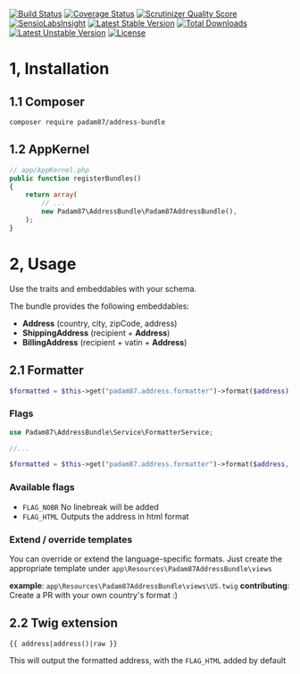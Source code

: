 [![Build Status](https://travis-ci.org/Padam87/AddressBundle.png?branch=master)](https://travis-ci.org/Padam87/AddressBundle)
[![Coverage Status](https://coveralls.io/repos/Padam87/AddressBundle/badge.png)](https://coveralls.io/r/Padam87/AddressBundle)
[![Scrutinizer Quality Score](https://scrutinizer-ci.com/g/Padam87/AddressBundle/badges/quality-score.png?s=0b5ffbc4452af27287b8d8a3dd20d666babe16d3)](https://scrutinizer-ci.com/g/Padam87/AddressBundle/)
[![SensioLabsInsight](https://insight.sensiolabs.com/projects/b360d86c-7095-4e57-8f4e-e626a1b50dc1/mini.png)](https://insight.sensiolabs.com/projects/b360d86c-7095-4e57-8f4e-e626a1b50dc1)
[![Latest Stable Version](https://poser.pugx.org/padam87/address-bundle/v/stable.png)](https://packagist.org/packages/padam87/address-bundle)
[![Total Downloads](https://poser.pugx.org/padam87/address-bundle/downloads.png)](https://packagist.org/packages/padam87/address-bundle)
[![Latest Unstable Version](https://poser.pugx.org/padam87/address-bundle/v/unstable.png)](https://packagist.org/packages/padam87/address-bundle) 
[![License](https://poser.pugx.org/padam87/address-bundle/license.png)](https://packagist.org/packages/padam87/address-bundle)

# 1, Installation #

## 1.1 Composer ##

```composer require padam87/address-bundle```

## 1.2 AppKernel ##

```php
// app/AppKernel.php
public function registerBundles()
{
    return array(
        // ...
        new Padam87\AddressBundle\Padam87AddressBundle(),
    );
}
```

# 2, Usage #

Use the traits and embeddables with your schema.

The bundle provides the following embeddables:
- **Address** (country, city, zipCode, address)
- **ShippingAddress** (recipient + **Address**)
- **BillingAddress** (recipient + vatin + **Address**)

## 2.1 Formatter ##
```php
$formatted = $this->get("padam87.address.formatter")->format($address);
```

### Flags ###

```php
use Padam87\AddressBundle\Service\FormatterService;

//...

$formatted = $this->get("padam87.address.formatter")->format($address, FormatterService::FLAG_NOBR);
```

### Available flags ###

- `FLAG_NOBR` No linebreak will be added
- `FLAG_HTML` Outputs the address in html format

### Extend / override templates ###

You can override or extend the language-specific formats. Just create the appropriate template under `app\Resources\Padam87AddressBundle\views`

**example**: `app\Resources\Padam87AddressBundle\views\US.twig`
**contributing**: Create a PR with your own country's format :)

## 2.2 Twig extension ##

```twig
{{ address|address()|raw }}
```

This will output the formatted address, with the `FLAG_HTML` added by default
